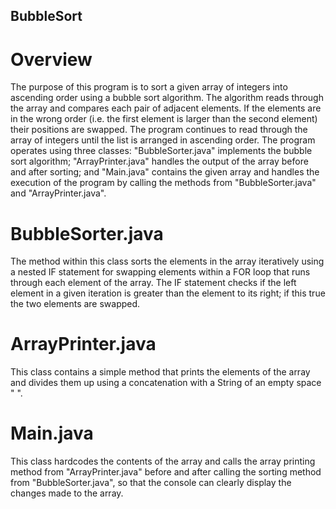 ## BubbleSort
# Overview
The purpose of this program is to sort a given array of integers into ascending order using a bubble sort algorithm. The algorithm reads through the array and compares each pair of adjacent elements. If the elements are in the wrong order (i.e. the first element is larger than the second element) their positions are swapped. The program continues to read through the array of integers until the list is arranged in ascending order. The program operates using three classes: "BubbleSorter.java" implements the bubble sort algorithm; "ArrayPrinter.java" handles the output of the array before and after sorting; and "Main.java" contains the given array and handles the execution of the program by calling the methods from "BubbleSorter.java" and "ArrayPrinter.java".

# BubbleSorter.java
 The method within this class sorts the elements in the array iteratively using a nested IF statement for swapping elements within a FOR loop that runs through each element of the array. The IF statement checks if the left element in a given iteration is greater than the element to its right; if this true the two elements are swapped.
 
 # ArrayPrinter.java
 This class contains a simple method that prints the elements of the array and divides them up using a concatenation with a String of an empty space " ". 
 
 # Main.java
 This class hardcodes the contents of the array and calls the array printing method from "ArrayPrinter.java" before and after calling the sorting method from "BubbleSorter.java", so that the console can clearly display the changes made to the array.
 
